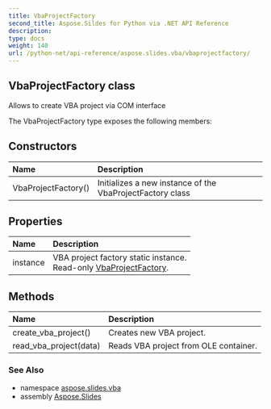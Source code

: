 ```yaml
---
title: VbaProjectFactory
second_title: Aspose.Sildes for Python via .NET API Reference
description: 
type: docs
weight: 140
url: /python-net/api-reference/aspose.slides.vba/vbaprojectfactory/
---
```


## VbaProjectFactory class

Allows to create VBA project via COM interface

The VbaProjectFactory type exposes the following members:
## Constructors
| Name | Description |
| :- | :- |
|VbaProjectFactory()|Initializes a new instance of the VbaProjectFactory class|
## Properties
| Name | Description |
| :- | :- |
|instance|VBA project factory static instance.<br/>            Read-only [VbaProjectFactory](/slides/python-net/api-reference/aspose.slides.vba/vbaprojectfactory/).|
## Methods
| Name | Description |
| :- | :- |
|create_vba_project()|Creates new VBA project.|
|read_vba_project(data)|Reads VBA project from OLE container.|

### See Also

* namespace [aspose.slides.vba](/slides/python-net/api-reference/aspose.slides.vba/)
* assembly [Aspose.Slides](/slides/python-net/api-reference/)

